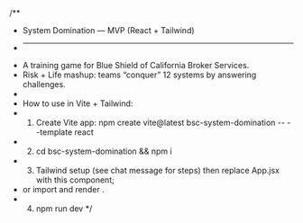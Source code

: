 /**
* System Domination — MVP (React + Tailwind)
* -------------------------------------------------------------
* A training game for Blue Shield of California Broker Services.
* Risk + Life mashup: teams “conquer” 12 systems by answering challenges.
*
* How to use in Vite + Tailwind:
* 1) Create Vite app: npm create vite@latest bsc-system-domination -- --template react
* 2) cd bsc-system-domination && npm i
* 3) Tailwind setup (see chat message for steps) then replace App.jsx with this component;
* or import and render <SystemDomination />.
* 4) npm run dev
*/
